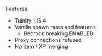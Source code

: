 Features:
- Tuinity 1.16.4
- Vanilla spawn rates and features
  - Bedrock breaking ENABLED
- Proxy connections refused
- No item / XP merging